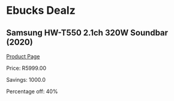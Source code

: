 
# Ebucks Dealz
## Samsung HW-T550 2.1ch 320W Soundbar (2020)
[Product Page](https://www.ebucks.com/web/shop/productSelected.do?prodId=1083358080&catId=1083262740)

Price: R5999.00

Savings: 1000.0

Percentage off: 40%
	